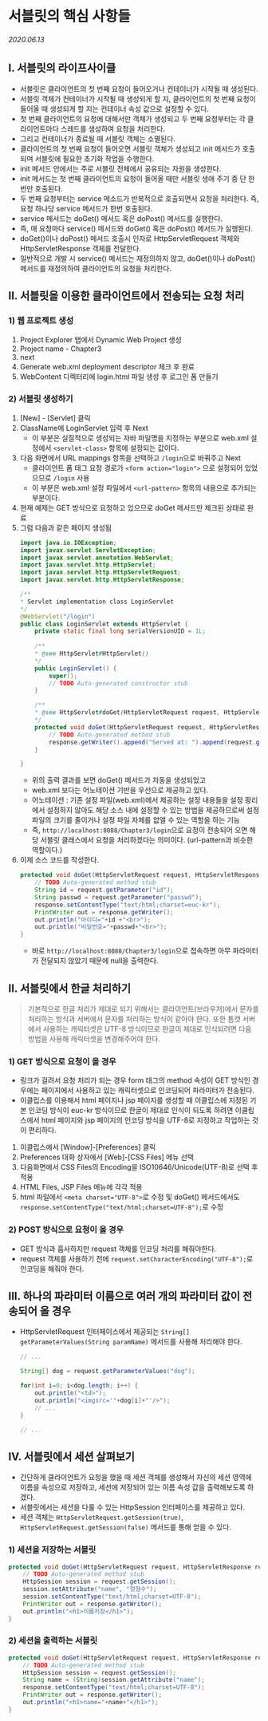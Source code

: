 # 서블릿의 핵심 사항들

###### 2020.06.13

## I. 서블릿의 라이프사이클
- 서블릿은 클라이언트의 첫 번째 요청이 들어오거나 컨테이너가 시작될 때 생성된다.
- 서블릿 객체가 컨테이너가 시작될 때 생성되게 할 지, 클라이언트의 첫 번째 요청이 들어올 때 생성되게 할 지는 컨테이너 속성 값으로 설정할 수 있다.
- 첫 번째 클라이언트의 요청에 대해서만 객체가 생성되고 두 번째 요청부터는 각 클라이언트마다 스레드를 생성하여 요청을 처리한다.
- 그리고 컨테이너가 종료될 때 서블릿 객체는 소멸된다.
- 클라이언트의 첫 번째 요청이 들어오면 서블릿 객체가 생성되고 init 메서드가 호출되며 서블릿에 필요한 초기화 작업을 수행한다.
- init 메서드 안에서는 주로 서블릿 전체에서 공유되는 자원을 생성한다.
- init 메서드는 첫 번째 클라이언트의 요청이 들어올 때만 서블릿 생애 주기 중 단 한번만 호출된다.
- 두 번째 요청부터는 service 메소드가 반복적으로 호출되면서 요청을 처리한다. 즉, 요청 하나당 service 메서드가 한번 호출된다.
- service 메서드는 doGet() 메서드 혹은 doPost() 메서드를 실행한다.
- 즉, 매 요청마다 service() 메서드와 doGet() 혹은 doPost() 메서드가 실행된다.
- doGet()이나 doPost() 메서드 호출시 인자로 HttpServletRequest 객체와 HttpServletResponse 객체를 전달한다.
- 일반적으로 개발 시 service() 메서드는 재정의하지 않고, doGet()이나 doPost() 메서드를 재정의하여 클라이언트의 요청을 처리한다.


## II. 서블릿을 이용한 클라이언트에서 전송되는 요청 처리

### 1)  웹 프로젝트 생성
1. Project Explorer 탭에서 Dynamic Web Project 생성
2. Project name - Chapter3
3. next
4. Generate web.xml deployment descriptor 체크 후 완료
5. WebContent 디렉터리에 login.html 파일 생성 후 로그인 폼 만들기

### 2) 서블릿 생성하기
1. [New] - [Servlet] 클릭
2. ClassName에 LoginServlet 입력 후 Next
    - 이 부분은 실질적으로 생성되는 자바 파일명을 지정하는 부분으로 web.xml 설정에서 `<servlet-class>` 항목에 설정되는 값이다.
3. 다음 화면에서 URL mappings 항목을 선택하고 `/login`으로 바꿔주고 Next
     - 클라이언트 폼 태그 요청 경로가 `<form action="login">` 으로 설정되어 있었으므로 `/login` 사용
     - 이 부분은 web.xml 설정 파일에서 `<url-pattern>` 항목의 내용으로 추가되는 부분이다. 
4. 현재 예제는 GET 방식으로 요청하고 있으므로 doGet 메서드만 체크된 상태로 완료
5. 그럼 다음과 같은 페이지 생성됨
    ```java
    import java.io.IOException;
    import javax.servlet.ServletException;
    import javax.servlet.annotation.WebServlet;
    import javax.servlet.http.HttpServlet;
    import javax.servlet.http.HttpServletRequest;
    import javax.servlet.http.HttpServletResponse;

    /**
    * Servlet implementation class LoginServlet
    */
    @WebServlet("/login")
    public class LoginServlet extends HttpServlet {
        private static final long serialVersionUID = 1L;
        
        /**
        * @see HttpServlet#HttpServlet()
        */
        public LoginServlet() {
            super();
            // TODO Auto-generated constructor stub
        }

        /**
        * @see HttpServlet#doGet(HttpServletRequest request, HttpServletResponse response)
        */
        protected void doGet(HttpServletRequest request, HttpServletResponse response) throws ServletException, IOException {
            // TODO Auto-generated method stub
            response.getWriter().append("Served at: ").append(request.getContextPath());
        }

    }
    ```
    - 위의 출력 결과를 보면 doGet() 메서드가 자동을 생성되었고
    - web.xml 보다는 어노테이션 기반을 우선으로 제공하고 있다.
    - 어노테이션 : 기존 설정 파일(web.xml)에서 제공하는 설정 내용들을 설정 팡리에서 설정하지 않아도 해당 소스 내에 설정할 수 있는 방법을 제공하므로써 설정 파일의 크기를 줄이거나 설정 파일 자체를 없앨 수 있는 역할을 하는 기능
    - 즉, `http://localhost:8088/Chapter3/login`으로 요청이 전송되어 오면 해당 서블릿 클래스에서 요청을 처리하겠다는 의미이다. (url-pattern과 비슷한 역할이다.)
6. 이제 소스 코드를 작성한다.
    ```java
	protected void doGet(HttpServletRequest request, HttpServletResponse response) throws ServletException, IOException {
		// TODO Auto-generated method stub
		String id = request.getParameter("id");
		String passwd = request.getParameter("passwd");
		response.setContentType("text/html;charset=euc-kr");
		PrintWriter out = response.getWriter();
		out.println("아이디="+id +"<br>");
		out.println("비밀번호="+passwd+"<br>");
	}
    ```
    - 바로 `http://localhost:8088/Chapter3/login`으로 접속하면 아무 파라미터가 전달되지 않았기 때문에 null을 출력한다.

## II. 서블릿에서 한글 처리하기

> 기본적으로 한글 처리가 제대로 되기 위해서는 클라이언트(브라우저)에서 문자를 처리하는 방식과 서버에서 문자를 처리하는 방식이 같아야 한다. 또한 톰캣 서버에서 사용하는 캐릭터셋은 UTF-8 방식이므로 한글이 제대로 인식되려면 다음 방법을 사용해 캐릭터셋을 변경해주어야 한다.

### 1) GET 방식으로 요청이 올 경우
- 링크가 걸려서 요청 처리가 되는 경우 form 태그의 method 속성이 GET 방식인 경우에는 페이지에서 사용하고 있는 캐릭터셋으로 인코딩되어 파라미터가 전송된다.
- 이클립스를 이용해서 html 페이지나 jsp 페이지를 생성할 때 이클립스에 지정된 기본 인코딩 방식이 euc-kr 방식이므로 한글이 제대로 인식이 되도록 하려면 이클립스에서 html 페이지와 jsp 페이지의 인코딩 방식을 UTF-8로 지정하고 작업하는 것이 편리하다.

1. 이클립스에서 [Window]-[Preferences] 클릭
2. Preferences 대화 상자에서 [Web]-[CSS Files] 메뉴 선택
3. 다음화면에서 CSS Files의 Encoding을 ISO10646/Unicode(UTF-8)로 선택 후 적용
4. HTML Files, JSP Files 메뉴에 각각 적용
5. html 파일에서 `<meta charset="UTF-8">`로 수정 및 doGet() 메서드에서도 `response.setContentType("text/html;charset=UTF-8");`로 수정

### 2) POST 방식으로 요청이 올 경우
- GET 방식과 흡사하지만 request 객체를 인코딩 처리를 해줘야한다.
- request 객체를 사용하기 전에 `request.setCharacterEncoding("UTF-8");`로 인코딩을 해줘야 한다.


## III. 하나의 파라미터 이름으로 여러 개의 파라미터 값이 전송되어 올 경우
- HttpServletRequest 인터페이스에서 제공되는 `String[] getParameterValues(String paramName)` 메서드를 사용해 처리해야 한다.
    ```java
    // ...

    String[] dog = request.getParameterValues("dog");

    for(int i=0; i<dog.length; i++) {
        out.println("<td>");
        out.println("<imgsrc='"+dog[i]+"'/>");
        // ...
    }
    
    // ...
    ```

## IV. 서블릿에서 세션 살펴보기
- 간단하게 클라이언트가 요청을 했을 때 세션 객체를 생성해서 자신의 세션 영역에 이름을 속성으로 저장하고, 세션에 저장되어 있는 이름 속성 값을 출력해보도록 하겠다.
- 서블릿에서는 세션을 다룰 수 있는 HttpSession 인터페이스를 제공하고 있다.
- 세션 객체는 `HttpServletRequest.getSession(true)`, `HttpServletRequest.getSession(false)` 메서드를 통해 얻을 수 있다.

### 1) 세션을 저장하는 서블릿
```java
protected void doGet(HttpServletRequest request, HttpServletResponse response) throws ServletException, IOException {
    // TODO Auto-generated method stub
    HttpSession session = request.getSession();
    session.setAttribute("name", "정형수");
    session.setContentType("text/html;charset=UTF-8");
    PrintWriter out = response.getWriter();
    out.println("<h1>이름저장</h1>");
}
```

### 2) 세션을 출력하는 서블릿
```java
protected void doGet(HttpServletRequest request, HttpServletResponse response) throws ServletException, IOException {
    // TODO Auto-generated method stub
    HttpSession session = request.getSession();
    String name = (String)session.getAttribute("name");
    response.setContentType("text/html;charset=UTF-8");
    PrintWriter out = response.getWriter();
    out.println("<h1>name="+name+"</h1>");
}
```